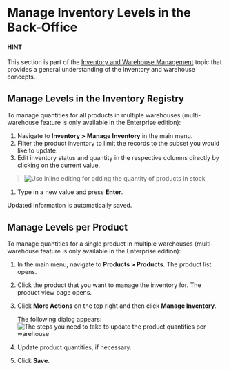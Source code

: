 <a id="user-guide-inventory-manage-levels"></a>

# Manage Inventory Levels in the Back-Office

#### HINT
This section is part of the [Inventory and Warehouse Management](../../concept-guides/catalog-promotions/inventory/index.md#concept-guide-inventory) topic that provides a general understanding of the inventory and warehouse concepts.

## Manage Levels in the Inventory Registry

To manage quantities for all products in multiple warehouses (multi-warehouse feature is only available in the Enterprise edition):

1. Navigate to **Inventory > Manage Inventory** in the main menu.
2. Filter the product inventory to limit the records to the subset you would like to update.
3. Edit inventory status and quantity in the respective columns directly by clicking on the current value.

> ![Use inline editing for adding the quantity of products in stock](user/img/inventory/manage_inventory_from_registry.png)
1. Type in a new value and press **Enter**.

Updated information is automatically saved.

<a id="doc-products-actions-manage-inventory-per-product"></a>

## Manage Levels per Product

<!-- start_products_manage_inventory -->

To manage quantities for a single product in multiple warehouses (multi-warehouse feature is only available in the Enterprise edition):

1. In the main menu, navigate to **Products > Products**. The product list opens.
2. Click the product that you want to manage the inventory for. The product view page opens.
3. Click **More Actions** on the top right and then click **Manage Inventory**.

   The following dialog appears:
   ![The steps you need to take to update the product quantities per warehouse](user/img/inventory/manage_inventory_product_page.png)
4. Update product quantities, if necessary.
5. Click **Save**.

<!-- stop_products_manage_inventory -->
